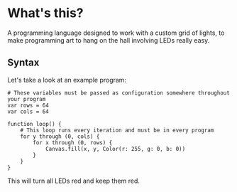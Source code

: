 # What's this?

A programming language designed to work with a custom grid of lights, to make programming art to hang on the hall involving LEDs really easy.

## Syntax

Let's take a look at an example program:

```
# These variables must be passed as configuration somewhere throughout your program
var rows = 64
var cols = 64

function loop() {
    # This loop runs every iteration and must be in every program
    for y through (0, cols) {
        for x through (0, rows) {
            Canvas.fill(x, y, Color(r: 255, g: 0, b: 0))
        }
    }
}
```

This will turn all LEDs red and keep them red.